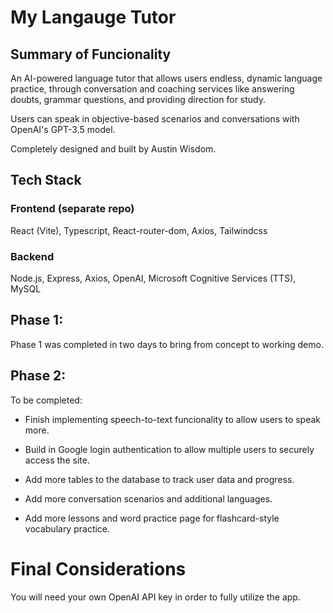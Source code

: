 # My Langauge Tutor

## Summary of Funcionality

An AI-powered language tutor that allows users endless, dynamic language practice, through conversation and coaching services like answering doubts, grammar questions, and providing direction for study. 

Users can speak in objective-based scenarios and conversations
with OpenAI's GPT-3.5 model.

Completely designed and built by Austin Wisdom.

## Tech Stack

### Frontend (separate repo)

React (Vite), Typescript, React-router-dom, Axios, Tailwindcss

### Backend

Node.js, Express, Axios, OpenAI, Microsoft Cognitive Services (TTS), MySQL

## Phase 1:

Phase 1 was completed in two days to bring from concept to working demo.

## Phase 2:

To be completed:

- Finish implementing speech-to-text funcionality to allow users to speak more.

- Build in Google login authentication to allow multiple users to securely access the site.

- Add more tables to the database to track user data and progress.

- Add more conversation scenarios and additional languages.

- Add more lessons and word practice page for flashcard-style vocabulary practice.


# Final Considerations

You will need your own OpenAI API key in order to fully utilize the app.


